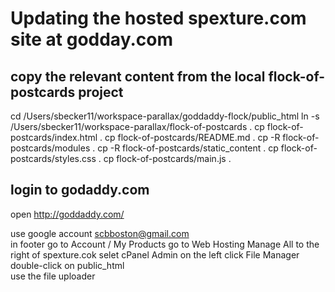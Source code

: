 # Updating the hosted spexture.com site at godday.com

## copy the relevant content from the local flock-of-postcards project
cd  /Users/sbecker11/workspace-parallax/goddaddy-flock/public_html
ln -s /Users/sbecker11/workspace-parallax/flock-of-postcards .
cp flock-of-postcards/index.html .
cp flock-of-postcards/README.md .
cp -R flock-of-postcards/modules .
cp -R flock-of-postcards/static_content  .
cp flock-of-postcards/styles.css .
cp flock-of-postcards/main.js .

## login to godaddy.com
open http://goddaddy.com/

use google account scbboston@gmail.com  
in footer go to  Account / My Products
go to Web Hosting Manage All 
to the right of spexture.cok selet cPanel Admin 
on the left click File Manager
double-click on public_html  
use the file uploader  
